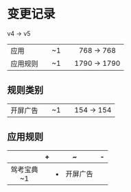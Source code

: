 # 变更记录

v4 -> v5

||||||
|-|:-:|:-:|:-:|:-:|
|应用||~1||768 -> 768|
|应用规则||~1||1790 -> 1790|

## 规则类别

||||||
|-|:-:|:-:|:-:|:-:|
|开屏广告||~1||154 -> 154|

## 应用规则

||+|~|-|
|:-:|-|-|-|
|驾考宝典<br>~1||<li>开屏广告||
